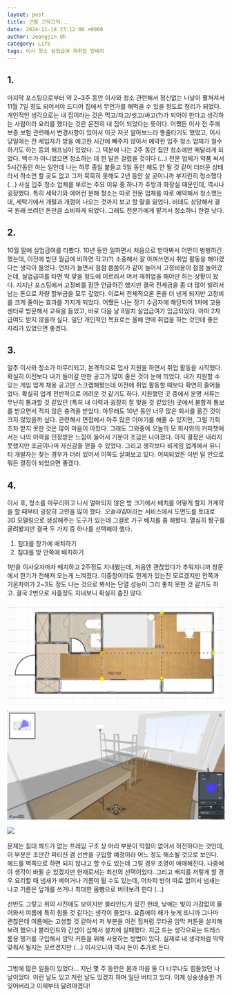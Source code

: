 ```yaml
---
layout: post
title: 근황 끄적끄적...
date: 2024-11-18 23:12:00 +0900
author: Jeongjin Oh
category: Life
tags: 이사 청소 실업급여 재취업 방배치
---
```


## 1.

마지막 포스팅으로부터 약 2~3주 동안 이사와 청소 관련해서 정신없는 나날이 펼쳐져서 11월 7일 정도 되어서야 드디어 집에서 무언가를 해먹을 수 있을 정도로 정리가 되었다. 개인적인 생각으로는 내 집이라는 것은 먹고/자고/씻고/싸고(?)가 되어야 한다고 생각하는 사람이라 요리를 했다는 것은 온전히 내 집이 되었다는 뜻이다. 어쨌든 이사 전 주에 보증 보험 관련해서 변경사항이 있어서 이곳 저곳 알아보느라 똥줄타기도 했었고, 이사 당일에는 전 세입자가 방을 예고한 시간에 빼주지 않아서 예약한 입주 청소 업체가 철수하기도 하는 등의 해프닝이 있었다. 그 덕분에 나는 2주 동안 집안 청소에만 매달리게 되었다. 백수가 아니었으면 청소하는 데 한 달은 걸렸을 것이다 (...) 전문 업체가 약품 써서 5시간동안 하는 일인데 나는 하루 종일 붙들고 5일 동안 해도 안 될 것 같이 더러운 상태라서 하소연 할 곳도 없고 그저 묵묵히 못해도 2년 동안 살 곳이니까 부지런히 청소했다 (...) 사실 입주 청소 업체를 부르는 주요 이유 중 하나가 주방과 화장실 때문인데, 역시나 굉장했다. 특히 세탁기와 에어컨 분해 청소는 따로 전문 업체를 따로 예약해서 청소했는데, 세탁기에서 개털과 개껌이 나오는 것까지 보고 할 말을 잃었다. 비데도 상당해서 결국 원래 쓰려던 돈만큼 소비하게 되었다. 그래도 전문가에게 맡겨서 청소하니 한결 낫다.

## 2.

10월 말에 실업급여를 타봤다. 10년 동안 일하면서 처음으로 받아봐서 어안이 벙벙하긴 했는데, 이전에 받던 월급에 비하면 작고(?) 소중해서 잘 아껴쓰면서 취업 활동을 해야겠다는 생각이 들었다. 연차가 늘면서 점점 씀씀이가 같이 늘어서 고정비용이 점점 늘어갔는데, 실업급여를 타면 딱 맞을 정도에 이르러서 어서 재취업을 해야만 하는 상황이 왔다. 지지난 포스팅에서 고정비를 잠깐 언급하긴 했지만 결국 전세금을 좀 더 많이 빌려서 남는 돈으로 차량 할부금을 모두 갚았다. 이로써 전체적으론 돈을 더 낸게 되지만 고정비를 크게 줄이는 효과를 가지게 되었다. 어쨌든 나는 장기 수급자에 해당되어 1차에 고용센터로 방문해서 교육을 들었고, 바로 다음 날 8일치 실업급여가 입금되었다. 아마 2차 급여도 받지 않을까 싶다. 일단 개인적인 목표로는 올해 안에 취업을 하는 것인데 좋은 자리가 있었으면 좋겠다.

## 3.

얼추 이사와 청소가 마무리되고, 본격적으로 입사 지원을 하면서 취업 활동을 시작했다. 확실히 이전보다 내가 들어갈 만한 공고가 많이 줄은 것이 눈에 띄었다. 내가 지원할 수 있는 게임 업계 채용 공고만 스크랩해봤는데 이전에 취업 활동할 때보다 확연히 줄어들었다. 확실히 업계 전반적으로 어려운 것 같기도 하다. 지원했던 곳 중에서 분명 서류는 무난히 통과할 것 같았던 (특히 내 이력과 굉장히 잘 맞을 것 같았던) 곳에서 불합격 통보를 받으면서 적지 않은 충격을 받았다. 아무래도 10년 동안 너무 많은 회사를 옮긴 것이 크지 않았을까 싶다. 관련해서 면접에서 아주 많은 이야기를 해줄 수 있지만, 그럴 기회조차 받지 못한 것은 많이 마음이 아팠다. 그래도 그와중에 오늘의 모 회사와의 커피챗에서는 나의 이력을 인정받은 느낌이 들어서 기분이 조금은 나아졌다. 아직 결정은 내리지 못했지만 조금이나마 자신감을 얻을 수 있었다. 그리고 생각보다 비게임 업계에서 유니티 개발자는 찾는 경우가 더러 있어서 이쪽도 살펴보고 있다. 어찌되었든 이번 달 안으로 뭐든 결정이 되었으면 좋겠다.

## 4.

이사 후, 청소를 마무리하고 나서 얼마되지 않은 방 크기에서 배치를 어떻게 할지 가계약을 할 때부터 굉장히 고민을 많이 했다. *오늘의집*이라는 서비스에서 도면도를 토대로 3D 모델링으로 생성해주는 도구가 있는데 그걸로 가구 배치를 좀 해봤다. 열심히 짱구를 굴려봤지만 결국 두 가지 중 하나를 선택해야 했다.

1. 침대를 창가에 배치하기
2. 침대를 방 안쪽에 배치하기

1번을 이사오자마자 배치하고 2주정도 지내봤는데, 처음엔 괜찮았다가 추워지니까 창문에서 한기가 전해져 오는게 느껴졌다. 이중창이라도 한계가 있는진 모르겠지만 안쪽과 기온차이가 2~3도 정도 나는 것으로 봐서는 단열 성능이 그리 좋지 못한 것 같기도 하고. 결국 2번으로 사흘정도 지내보니 확실히 춥진 않다.

![](/images/2024-11-18-Blah-Blah/2024-11-19-01-04-34.png)

![](/images/2024-11-18-Blah-Blah/2024-11-19-01-05-02.png)

![](/images/2024-11-18-Blah-Blah/20241119_012425.jpg)

문제는 침대 헤드가 없는 프레임 구조 상 머리 부분이 막힘이 없어서 허전하다는 것인데, 이 부분은 조만간 파티션 겸 선반을 구입할 예정이라 어느 정도 해소될 것으로 보인다. 헤드를 벽쪽으로 하면 되지 않냐고 할 수도 있는데 그럴 경우 조명이 애매해진다. 나중에야 생각이 바뀔 순 있겠지만 현재로서는 최선의 선택이었다. 그리고 배치를 저렇게 할 경우 요리할 때 냄새가 베이거나 기름이 튈 수도 있는데, 어차피 방이 따로 없어서 냄새는 나고 기름은 덮개를 쓰거나 최대한 몸빵으로 버텨보려 한다 (...)

선반도 그렇고 위의 사진에도 보이지만 블라인드가 있긴 한데, 낮에는 빛이 가감없이 들어와서 여름에 특히 힘들 것 같다는 생각이 들었다. 요즘에야 해가 늦게 뜨니까 그나마 괜찮은데 여름에는 고생할 것 같아서 저 부분을 이전 집처럼 무타공 암막 커튼을 설치해보려 했으나 블라인드와 간섭이 심해서 설치에 실패했다. 지금 드는 생각으로는 드레스룸용 헹거를 구입해서 암막 커튼을 위해 사용하는 방법이 있다. 실제로 내 생각처럼 딱딱 맞춰서 될지는 모르겠지만 (...) 이사오니까 역시 돈이 추가로 든다.

---

그밖에 많은 일들이 있었다... 지난 몇 주 동안은 몸과 마음 둘 다 너무나도 힘들었던 나날이었다. 이런 날도 있고 저런 날도 있겠지 하며 일단 버티고 있다. 이제 싱숭생숭한 거 잊어버리고 이제부터 달려야겠다!
